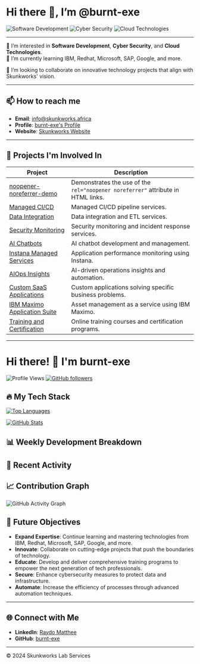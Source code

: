 # Hi there 👋, I’m @burnt-exe

![Software Development](https://img.shields.io/badge/Software%20Development-blue)
![Cyber Security](https://img.shields.io/badge/Cyber%20Security-red)
![Cloud Technologies](https://img.shields.io/badge/Cloud%20Technologies-brightgreen)

---

👀 I’m interested in **Software Development**, **Cyber Security**, and **Cloud Technologies**.  
🌱 I’m currently learning IBM, Redhat, Microsoft, SAP, Google, and more.

💞️ I’m looking to collaborate on innovative technology projects that align with Skunkworks' vision.

---

## 📫 How to reach me
- **Email**: [info@skunkworks.africa](mailto:info@skunkworks.africa)
- **Profile**: [burnt-exe's Profile](https://burnt-exe.github.io/burnt-exe.io)
- **Website**: [Skunkworks Website](https://www.skunkworks.africa)

---

## 🚀 Projects I'm Involved In

| Project | Description |
| --- | --- |
| [noopener-noreferrer-demo](https://github.com/Skunkworks-Lab-Services/noopener-noreferrer-demo) | Demonstrates the use of the `rel="noopener noreferrer"` attribute in HTML links. |
| [Managed CI/CD](https://github.com/Skunkworks-Lab-Services/ci-cd) | Managed CI/CD pipeline services. |
| [Data Integration](https://github.com/Skunkworks-Lab-Services/data-integration) | Data integration and ETL services. |
| [Security Monitoring](https://github.com/Skunkworks-Lab-Services/security-monitoring) | Security monitoring and incident response services. |
| [AI Chatbots](https://github.com/Skunkworks-Lab-Services/ai-chatbots) | AI chatbot development and management. |
| [Instana Managed Services](https://github.com/Skunkworks-Lab-Services/instana-managed-services) | Application performance monitoring using Instana. |
| [AIOps Insights](https://github.com/Skunkworks-Lab-Services/aiops-insights) | AI-driven operations insights and automation. |
| [Custom SaaS Applications](https://github.com/Skunkworks-Lab-Services/custom-saas) | Custom applications solving specific business problems. |
| [IBM Maximo Application Suite](https://github.com/Skunkworks-Lab-Services/maximo) | Asset management as a service using IBM Maximo. |
| [Training and Certification](https://github.com/Skunkworks-Lab-Services/training-certification) | Online training courses and certification programs. |

---
# Hi there! 👋 I'm burnt-exe

![Profile Views](https://komarev.com/ghpvc/?username=burnt-exe&color=brightgreen)
[![GitHub followers](https://img.shields.io/github/followers/burnt-exe?label=Follow&style=social)](https://github.com/burnt-exe)

## 🔥 My Tech Stack

[![Top Languages](https://github-readme-stats.vercel.app/api/top-langs/?username=burnt-exe&layout=compact&theme=tokyonight)](https://github.com/burnt-exe)

[![GitHub Stats](https://github-readme-stats.vercel.app/api?username=burnt-exe&show_icons=true&theme=tokyonight)](https://github.com/burnt-exe)

## 📊 Weekly Development Breakdown

<!--START_SECTION:waka-->
<!--END_SECTION:waka-->

## 🚀 Recent Activity

<!--START_SECTION:activity-->
<!--END_SECTION:activity-->

## 📈 Contribution Graph

![GitHub Activity Graph](https://activity-graph.herokuapp.com/graph?username=burnt-exe&theme=github)

## 🎯 Future Objectives

- **Expand Expertise**: Continue learning and mastering technologies from IBM, Redhat, Microsoft, SAP, Google, and more.
- **Innovate**: Collaborate on cutting-edge projects that push the boundaries of technology.
- **Educate**: Develop and deliver comprehensive training programs to empower the next generation of tech professionals.
- **Secure**: Enhance cybersecurity measures to protect data and infrastructure.
- **Automate**: Increase the efficiency of processes through advanced automation techniques.

---

## 🌐 Connect with Me

- **LinkedIn**: [Raydo Matthee](https://www.linkedin.com/in/raydo-matthee/)
- **GitHub**: [burnt-exe](https://github.com/burnt-exe)

---

© 2024 Skunkworks Lab Services
